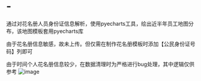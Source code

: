 # -
通过对花名册人员身份证信息解析，使用pyecharts工具，绘出近半年员工地图分布，该地图模板套用pyecharts库

由于花名册信息敏感，故未上传。但仅需在制作花名册模板时添加【公民身份证号码】列即可

由于时间个人花名册信息较少，在数据清理时为严格进行bug处理，其中逻辑仅供参考
![image](https://user-images.githubusercontent.com/75159101/128117504-4ca0f501-f1db-482e-85d7-9511adf27ab2.png)
